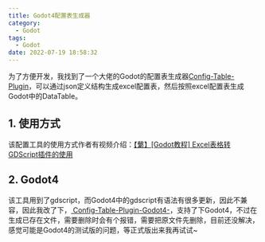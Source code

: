```yaml
---
title: Godot4配置表生成器
category:
  - Godot
tags:
  - Godot
date: 2022-07-19 18:58:32
---
```


为了方便开发，我找到了一个大佬的Godot的配置表生成器[Config-Table-Plugin](https://github.com/rayxuln/Config-Table-Plugin)，可以通过json定义结构生成excel配置表，然后按照excel配置表生成Godot中的DataTable。
<!-- more -->

## 1. 使用方式

该配置工具的使用方式作者有视频介绍：[【蘩】[Godot教程] Excel表格转GDScript插件的使用](https://www.bilibili.com/video/BV1fP4y1c7mt)

## 2. Godot4

该工具用到了gdscript，而Godot4中的gdscript有语法有很多更新，因此不兼容，因此我改了下，[
Config-Table-Plugin-Godot4-](https://github.com/Nirvana1997/Config-Table-Plugin-Godot4-)，支持了下Godot4，不过在生成已存在文件，需要删除时会有个报错，需要把原文件先删除，目前还没解决，感觉可能是Godot4的测试版的问题，等正式版出来我再试试~


